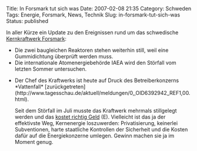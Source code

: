 Title: In Forsmark tut sich was
Date: 2007-02-08 21:35
Category: Schweden
Tags: Energie, Forsmark, News, Technik
Slug: in-forsmark-tut-sich-was
Status: published

In aller Kürze ein Update zu den Ereignissen rund um das schwedische
[Kernkraftwerk Forsmark](http://www.fiket.de/tag/forsmark):

-   Die zwei baugleichen Reaktoren stehen weiterhin still, weil eine
    Gummidichtung überprüft werden muss.
-   Die internationale Atomenergiebehörde IAEA wird den Störfall vom
    letzten Sommer untersuchen.

<ul>
<li>
Der Chef des Kraftwerks ist heute auf Druck des Betreiberkonzerns
*Vattenfall*
[zurückgetreten](http://www.tagesschau.de/aktuell/meldungen/0,,OID6392942_REF1,00.html).

Seit dem Störfall im Juli musste das Kraftwerk mehrmals stillgelegt
werden und das [kostet richtig
Geld](http://www.thelocal.se/6347/20070208/) (E). Vielleicht ist das ja
der effektivste Weg, Kernenergie loszuwerden: Privatisierung, keinerlei
Subventionen, harte staatliche Kontrollen der Sicherheit und die Kosten
dafür auf die Energiekonzerne umlegen. Gewinn machen sie ja im Moment
genug.

